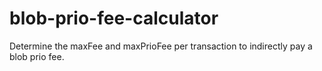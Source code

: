 # blob-prio-fee-calculator
Determine the maxFee and maxPrioFee per transaction to indirectly pay a blob prio fee.

